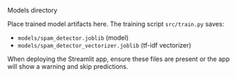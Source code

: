 Models directory

Place trained model artifacts here. The training script `src/train.py` saves:
- `models/spam_detector.joblib` (model)
- `models/spam_detector_vectorizer.joblib` (tf-idf vectorizer)

When deploying the Streamlit app, ensure these files are present or the app will show a warning and skip predictions.